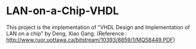 # LAN-on-a-Chip-VHDL

This project is the implementation of "VHDL Design and Implementation of LAN on a chip" by Deng, Xiao Gang. (Reference : http://www.ruor.uottawa.ca/bitstream/10393/8859/1/MQ58449.PDF)

